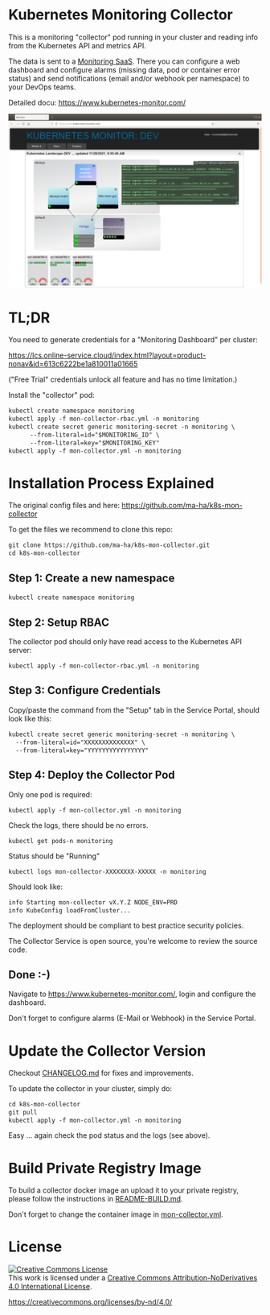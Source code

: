 

# Kubernetes Monitoring Collector

This is a monitoring "collector" pod running in your cluster and reading info from the Kubernetes API and metrics API. 

The data is sent to a [Monitoring SaaS](https://www.kubernetes-monitor.com/). 
There you can configure a web dashboard and configure alarms (missing data, pod or container error status) and send notifications (email and/or webhook per namespace) to your DevOps teams.

Detailed docu: https://www.kubernetes-monitor.com/


![Web Dashboard](https://github.com/ma-ha/k8s-mon-collector/blob/main/img/dashoard.png)

# TL;DR

You need to generate credentials for a "Monitoring Dashboard" per cluster:

https://lcs.online-service.cloud/index.html?layout=product-nonav&id=613c6222be1a810011a01665

("Free Trial" credentials unlock all feature and has no time limitation.)

Install the "collector" pod:

    kubectl create namespace monitoring 
    kubectl apply -f mon-collector-rbac.yml -n monitoring 
    kubectl create secret generic monitoring-secret -n monitoring \
          --from-literal=id="$MONITORING_ID" \
          --from-literal=key="$MONITORING_KEY" 
    kubectl apply -f mon-collector.yml -n monitoring 


# Installation Process Explained

The original config files and here: https://github.com/ma-ha/k8s-mon-collector

To get the files we recommend to clone this repo:

    git clone https://github.com/ma-ha/k8s-mon-collector.git
    cd k8s-mon-collector

## Step 1: Create a new namespace

    kubectl create namespace monitoring 

## Step 2: Setup RBAC 

The collector pod should only have read access to the Kubernetes API server:

    kubectl apply -f mon-collector-rbac.yml -n monitoring 

## Step 3: Configure Credentials

Copy/paste the command from the "Setup" tab in the Service Portal, 
should look like this:

    kubectl create secret generic monitoring-secret -n monitoring \
      --from-literal=id="XXXXXXXXXXXXXX" \
      --from-literal=key="YYYYYYYYYYYYYYYY" 

## Step 4: Deploy the Collector Pod

Only one pod is required:

    kubectl apply -f mon-collector.yml -n monitoring 

Check the logs, there should be no errors. 

    kubectl get pods-n monitoring
    
Status should be "Running"

    kubectl logs mon-collector-XXXXXXXX-XXXXX -n monitoring

Should look like:

    info Starting mon-collector vX.Y.Z NODE_ENV=PRD 
    info KubeConfig loadFromCluster... 


The deployment should be compliant to best practice security policies.

The Collector Service is open source, you're welcome to review the source code.

## Done :-)

Navigate to https://www.kubernetes-monitor.com/, 
login and configure the dashboard.

Don't forget to configure alarms (E-Mail or Webhook) in the Service Portal.

# Update the Collector Version

Checkout [CHANGELOG.md](CHANGELOG.md) for fixes and improvements. 

To update the collector in your cluster, simply do:

    cd k8s-mon-collector
    git pull
    kubectl apply -f mon-collector.yml -n monitoring 

Easy ... again check the pod status and the logs (see above).

# Build Private Registry Image

To build a collector docker image an upload it to your private registry,
please follow the instructions in [README-BUILD.md](README-BUILD.md).

Don't forget to change the container image in [mon-collector.yml](mon-collector.yml).

# License

<a rel="license" href="http://creativecommons.org/licenses/by-nd/4.0/"><img alt="Creative Commons License" style="border-width:0" src="https://i.creativecommons.org/l/by-nd/4.0/88x31.png" /></a><br />This work is licensed under a <a rel="license" href="http://creativecommons.org/licenses/by-nd/4.0/">Creative Commons Attribution-NoDerivatives 4.0 International License</a>.

https://creativecommons.org/licenses/by-nd/4.0/
